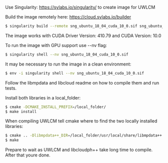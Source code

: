Use Singularity: https://sylabs.io/singularity/ to create image for UWLCM

Build the image remotely here: https://cloud.sylabs.io/builder

```bash
$ singularity build --remote sng_ubuntu_18_04_cuda_10_0.sif sng_ubuntu_18_04_cuda_10_0
```

The image works with CUDA Driver Version: 410.79 and CUDA Version: 10.0

To run the image with GPU support use --nv flag:
```bash
$ singularity shell --nv sng_ubuntu_18_04_cuda_10_0.sif
```

It may be necessary to run the image in a clean environment: 
```bash
$ env -i singularity shell --nv sng_ubuntu_18_04_cuda_10_0.sif
```

Follow the libmpdata and libcloud readme on how to compile them and run tests.

Install both libraries in a local_folder:
```bash
$ cmake -DCMAKE_INSTALL_PREFIX=/local_folder/
$ make install
```

When compiling UWLCM tell cmake where to find the two locally installed libraries:
```bash
$ cmake .. -Dlibmpdata++_DIR=/local_folder/usr/local/share/libmpdata++ -Dlibcloudph++_DIR=/local_folder/usr/local/lib/cmake/libcloudph++
$ make
```

Prepare to wait as UWLCM and libcloudph++ take long time to compile.
After that youre done.
